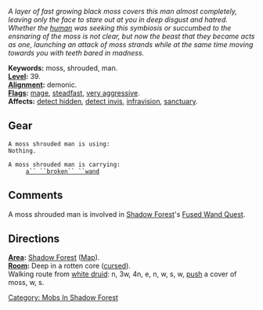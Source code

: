 *A layer of fast growing black moss covers this man almost completely,
leaving only the face to stare out at you in deep disgust and hatred.
Whether the [human](Humans "wikilink") was seeking this symbiosis or
succumbed to the ensnaring of the moss is not clear, but now the beast
that they became acts as one, launching an attack of moss strands while
at the same time moving towards you with teeth bared in madness.*

**Keywords:** moss, shrouded, man.  
**[Level](Level "wikilink"):** 39.  
**[Alignment](Alignment "wikilink"):** demonic.  
**[Flags](:Category:_Mob_Types "wikilink"):**
[mage](Spellcasting_Mobs "wikilink"),
[steadfast](Sentinel_Mobs "wikilink"), [very
aggressive](Aggressive_Mobs "wikilink").  
**Affects:** [detect hidden](Detect_Hidden "wikilink"), [detect
invis](Detect_Invis "wikilink"), [infravision](Infravision "wikilink"),
[sanctuary](Sanctuary "wikilink").  

## Gear

`A moss shrouded man is using:`  
`Nothing.`

`A moss shrouded man is carrying:`  
`     `[`a`` ``broken`` ``wand`](Broken_Wand "wikilink")

## Comments

A moss shrouded man is involved in [Shadow
Forest](:Category:_Shadow_Forest "wikilink")'s [Fused Wand
Quest](Fused_Wand_Quest "wikilink").

## Directions

**[Area](:Category:_Areas "wikilink"):** [Shadow
Forest](:Category:_Shadow_Forest "wikilink")
([Map](Shadow_Forest_Map "wikilink")).  
**[Room](:Category:_Rooms "wikilink"):** Deep in a rotten core
([cursed](Cursed_Rooms "wikilink")).  
Walking route from [white druid](White_Haired_Druid "wikilink"): n, 3w,
4n, e, n, w, s, w, [push](Push "wikilink") a cover of moss, w, s.  

[Category: Mobs In Shadow
Forest](Category:_Mobs_In_Shadow_Forest "wikilink")

